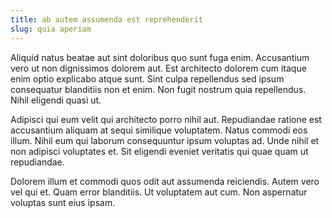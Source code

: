 ```yaml
---
title: ab autem assumenda est reprehenderit
slug: quia aperiam
---
```


Aliquid natus beatae aut sint doloribus quo sunt fuga enim. Accusantium vero ut non dignissimos dolorem aut. Est architecto dolorem cum itaque enim optio explicabo atque sunt. Sint culpa repellendus sed ipsum consequatur blanditiis non et enim. Non fugit nostrum quia repellendus. Nihil eligendi quasi ut.

Adipisci qui eum velit qui architecto porro nihil aut. Repudiandae ratione est accusantium aliquam at sequi similique voluptatem. Natus commodi eos illum. Nihil eum qui laborum consequuntur ipsum voluptas ad. Unde nihil et non adipisci voluptates et. Sit eligendi eveniet veritatis qui quae quam ut repudiandae.

Dolorem illum et commodi quos odit aut assumenda reiciendis. Autem vero vel qui et. Quam error blanditiis. Ut voluptatem aut cum. Non aspernatur voluptas sunt eius ipsam.
